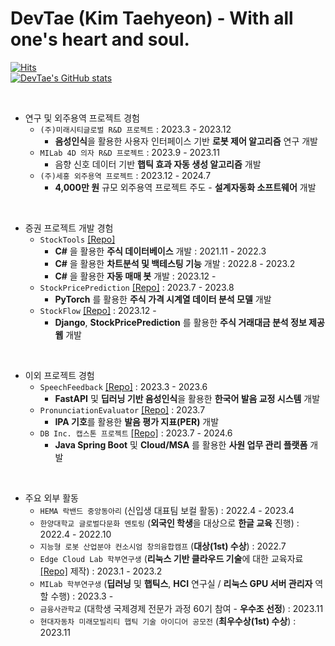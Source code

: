 DevTae (Kim Taehyeon) - With all one's heart and soul.
=====


[![Hits](https://hits.seeyoufarm.com/api/count/incr/badge.svg?url=https%3A%2F%2Fgithub.com%2FDevTae&count_bg=%2379C83D&title_bg=%23555555&icon=&icon_color=%23E7E7E7&title=hits&edge_flat=false)](https://hits.seeyoufarm.com)
<br/>
[![DevTae's GitHub stats](https://github-readme-stats.vercel.app/api?username=DevTae)](https://github.com/anuraghazra/github-readme-stats)

<br/>

- 연구 및 외주용역 프로젝트 경험
  - `(주)미래시티글로벌 R&D 프로젝트` : 2023.3 - 2023.12
    - **음성인식**을 활용한 사용자 인터페이스 기반 **로봇 제어 알고리즘** 연구 개발
  - `MILab 4D 의자 R&D 프로젝트` : 2023.9 - 2023.11
    - 음향 신호 데이터 기반 **햅틱 효과 자동 생성 알고리즘** 개발
  - `(주)세홍 외주용역 프로젝트` : 2023.12 - 2024.7
    - **4,000만 원** 규모 외주용역 프로젝트 주도 - **설계자동화 소프트웨어** 개발
<!--| NK에듀 외주용역 프로젝트 | **사용자 300명 규모**의 NK에듀 학생 숙제 관리 플랫폼 개발 | 2023.12 - |-->

<br/>

- 증권 프로젝트 개발 경험
  - `StockTools` [[Repo]](https://github.com/DevTae/StockToolsPreview)
    - **C#** 을 활용한 **주식 데이터베이스** 개발 : 2021.11 - 2022.3
    - **C#** 을 활용한 **차트분석 및 백테스팅 기능** 개발 : 2022.8 - 2023.2
    - **C#** 을 활용한 **자동 매매 봇** 개발 : 2023.12 - 
  - `StockPricePrediction` [[Repo]](https://github.com/DevTae/StockPricePredictionPreview) : 2023.7 - 2023.8
    - **PyTorch** 를 활용한 **주식 가격 시계열 데이터 분석 모델** 개발
  - `StockFlow` [[Repo]](https://github.com/DevTae/StockFlow) : 2023.12 - 
    - **Django**, **StockPricePrediction** 를 활용한 **주식 거래대금 분석 정보 제공 웹** 개발

<br/>

- 이외 프로젝트 경험
  - `SpeechFeedback` [[Repo]](https://github.com/DevTae/SpeechFeedback) : 2023.3 - 2023.6
    - **FastAPI** 및 **딥러닝 기반 음성인식**을 활용한 **한국어 발음 교정 시스템** 개발
  - `PronunciationEvaluator` [[Repo]](https://github.com/DevTae/PronunciationEvaluator) : 2023.7
    - **IPA 기호**를 활용한 **발음 평가 지표(PER)** 개발
  - `DB Inc. 캡스톤 프로젝트` [[Repo]](https://github.com/DB-Inc-Capstone) : 2023.7 - 2024.6
    - **Java Spring Boot** 및 **Cloud/MSA** 를 활용한 **사원 업무 관리 플랫폼** 개발

<br/>

- 주요 외부 활동
  - `HEMA 락밴드 중앙동아리` (신입생 대표팀 보컬 활동) : 2022.4 - 2023.4
  - `한양대학교 글로벌다문화 멘토링` (**외국인 학생**을 대상으로 **한글 교육** 진행) : 2022.4 - 2022.10
  - `지능형 로봇 산업분야 컨소시엄 창의융합캠프` (**대상(1st) 수상**) : 2022.7
  - `Edge Cloud Lab 학부연구생` (**리눅스 기반 클라우드 기술**에 대한 교육자료 [[Repo]](https://github.com/DevTae/Linux-Device-Driver) 제작) : 2023.1 - 2023.2
  - `MILab 학부연구생` (**딥러닝** 및 **햅틱스**, **HCI** 연구실 / **리눅스 GPU 서버 관리자** 역할 수행) : 2023.3 -
  - `금융사관학교` (대학생 국제경제 전문가 과정 60기 참여 - **우수조 선정**) : 2023.11
  - `현대자동차 미래모빌리티 햅틱 기술 아이디어 공모전` (**최우수상(1st) 수상**) : 2023.11

<br/>
